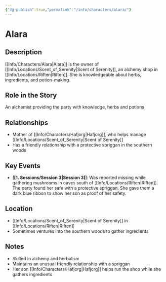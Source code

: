 ```yaml
---
{"dg-publish":true,"permalink":"/info/characters/alara/"}
---
```


# Alara

## Description
[[Info/Characters/Alara\|Alara]] is the owner of [[Info/Locations/Scent_of_Serenity\|Scent of Serenity]], an alchemy shop in [[Info/Locations/Riften\|Riften]]. She is knowledgeable about herbs, ingredients, and potion-making.

## Role in the Story
An alchemist providing the party with knowledge, herbs and potions

## Relationships
- Mother of [[Info/Characters/Hafjorg\|Hafjorg]], who helps manage [[Info/Locations/Scent_of_Serenity\|Scent of Serenity]]
- Has a friendly relationship with a protective spriggan in the southern woods

## Key Events
- **[[1. Sessions/Session 3\|Session 3]]**: Was reported missing while gathering mushrooms in caves south of [[Info/Locations/Riften\|Riften]]. The party found her safe with a protective spriggan. She gave them a dark blue ribbon to show her son as proof of her safety.

## Location
- [[Info/Locations/Scent_of_Serenity\|Scent of Serenity]] in [[Info/Locations/Riften\|Riften]]
- Sometimes ventures into the southern woods to gather ingredients

## Notes
- Skilled in alchemy and herbalism
- Maintains an unusual friendly relationship with a spriggan
- Her son [[Info/Characters/Hafjorg\|Hafjorg]] helps run the shop while she gathers ingredients